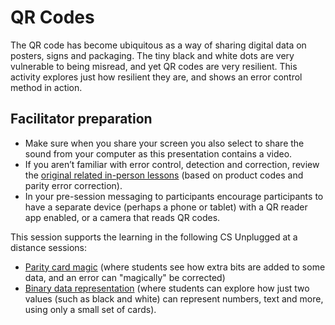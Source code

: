 # QR Codes

The QR code has become ubiquitous as a way of sharing digital data on posters, signs and packaging.
The tiny black and white dots are very vulnerable to being misread, and yet QR codes are very resilient.
This activity explores just how resilient they are, and shows an error control method in action.

## Facilitator preparation

- Make sure when you share your screen you also select to share the sound from your computer as this presentation contains a video.
- If you aren’t familiar with error control, detection and correction, review the [original related in-person lessons]('topics:topic' 'error-detection-and-correction') (based on product codes and parity error correction).
- In your pre-session messaging to participants encourage participants to have a separate device (perhaps a phone or tablet) with a QR reader app enabled, or a camera that reads QR codes.

This session supports the learning in the following CS Unplugged at a distance sessions:

- [Parity card magic]('at_a_distance:lesson' 'parity-magic') (where students see how extra bits are added to some data, and an error can "magically" be corrected)
- [Binary data representation]('at_a_distance:lesson' 'binary-representation') (where students can explore how just two values (such as black and white) can represent numbers, text and more, using only a small set of cards).
